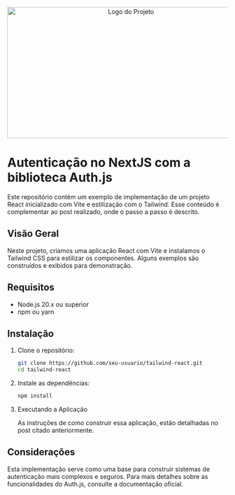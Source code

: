 <p align="center">
   <img src="https://i.ibb.co/tcBVGfH/banner-tailwind-react.png" alt="Logo do Projeto" width="550" height="300">
</p>

# Autenticação no NextJS com a biblioteca Auth.js

Este repositório contém um exemplo de implementação de um projeto React inicializado com Vite e estilização com o Tailwind. Esse conteúdo é complementar ao post realizado, onde o passo a passo é descrito.

## Visão Geral

Neste projeto, criamos uma aplicação React com Vite e instalamos o Tailwind CSS para estilizar os componentes. Alguns exemplos são construídos e exibidos para demonstração.

## Requisitos

- Node.js 20.x ou superior
- npm ou yarn

## Instalação

1. Clone o repositório:

   ```bash
   git clone https://github.com/seu-usuario/tailwind-react.git
   cd tailwind-react
   ```
   
2. Instale as dependências:

   ```bash
   npm install
   ```
3. Executando a Aplicação

   As instruções de como construir essa aplicação, estão detalhadas no post citado anteriormente.

## Considerações

Esta implementação serve como uma base para construir sistemas de autenticação mais complexos e seguros. Para mais detalhes sobre as funcionalidades do Auth.js, consulte a documentação oficial.
